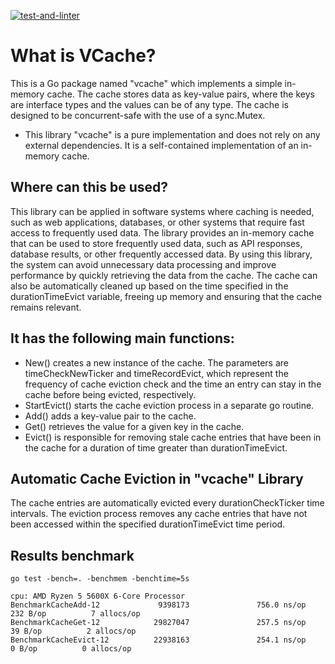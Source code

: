 [![test-and-linter](https://github.com/microup/vcache/actions/workflows/main.yml/badge.svg?branch=main)](https://github.com/microup/vcache/actions/workflows/main.yml)

# What is VCache?

This is a Go package named "vcache" which implements a simple in-memory cache. The cache stores data as key-value pairs, where the keys are interface types and the values can be of any type. The cache is designed to be concurrent-safe with the use of a sync.Mutex.

* This library "vcache" is a pure implementation and does not rely on any external dependencies. It is a self-contained implementation of an in-memory cache.

## Where can this be used?

This library can be applied in software systems where caching is needed, such as web applications, databases, or other systems that require fast access to frequently used data. The library provides an in-memory cache that can be used to store frequently used data, such as API responses, database results, or other frequently accessed data. By using this library, the system can avoid unnecessary data processing and improve performance by quickly retrieving the data from the cache. The cache can also be automatically cleaned up based on the time specified in the durationTimeEvict variable, freeing up memory and ensuring that the cache remains relevant.

## It has the following main functions:

- New() creates a new instance of the cache. The parameters are timeCheckNewTicker and timeRecordEvict, which represent the frequency of cache eviction check and the time an entry can stay in the cache before being evicted, respectively.
- StartEvict() starts the cache eviction process in a separate go routine.
- Add() adds a key-value pair to the cache.
- Get() retrieves the value for a given key in the cache.
- Evict() is responsible for removing stale cache entries that have been in the cache for a duration of time greater than durationTimeEvict.

## Automatic Cache Eviction in "vcache" Library

The cache entries are automatically evicted every durationCheckTicker time intervals. The eviction process removes any cache entries that have not been accessed within the specified durationTimeEvict time period.

## Results benchmark

```
go test -bench=. -benchmem -benchtime=5s

cpu: AMD Ryzen 5 5600X 6-Core Processor
BenchmarkCacheAdd-12             9398173               756.0 ns/op           232 B/op          7 allocs/op
BenchmarkCacheGet-12            29827047               257.5 ns/op            39 B/op          2 allocs/op
BenchmarkCacheEvict-12          22938163               254.1 ns/op             0 B/op          0 allocs/op
```
